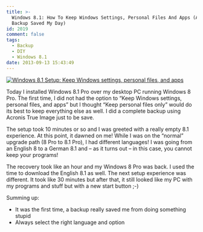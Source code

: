 ```yaml
---
title: >-
  Windows 8.1: How To Keep Windows Settings, Personal Files And Apps (And How
  Backup Saved My Day)
id: 2019
comment: false
tags:
  - Backup
  - DIY
  - Windows 8.1
date: 2013-09-13 15:43:49
---
```


[![Windows 8.1 Setup: Keep Windows settings, personal files, and apps](https://az275061.vo.msecnd.net/blogmedia/2013/09/windows81howtokeepwindowssettingspersonalfilesandapps_thumb.png "Windows 8.1 Setup: Keep Windows settings, personal files, and apps")](https://az275061.vo.msecnd.net/blogmedia/2013/09/windows81howtokeepwindowssettingspersonalfilesandapps.png)   

Today I installed Windows 8.1 Pro over my desktop PC running Windows 8 Pro. The first time, I did not had the option to “Keep Windows settings, personal files, and apps” but I thought “Keep personal files only” would do its best to keep everything else as well. I did a complete backup using Acronis True Image just to be save.

The setup took 10 minutes or so and I was greeted with a really empty 8.1 experience. At this point, it dawned on me! While I was on the “normal” upgrade path (8 Pro to 8.1 Pro), I had different languages! I was going from an English 8 to a German 8.1 and – as it turns out – in this case, you cannot keep your programs!

The recovery took like an hour and my Windows 8 Pro was back. I used the time to download the English 8.1 as well. The next setup experience was different. It took like 30 minutes but after that, it still looked like my PC with my programs and stuff but with a new start button ;-)

Summing up:

*   It was the first time, a backup really saved me from doing something stupid
*   Always select the right language and option